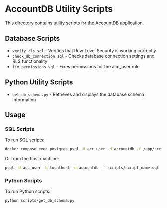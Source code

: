 # AccountDB Utility Scripts

This directory contains utility scripts for the AccountDB application.

## Database Scripts

- `verify_rls.sql` - Verifies that Row-Level Security is working correctly
- `check_db_connection.sql` - Checks database connection settings and RLS functionality
- `fix_permissions.sql` - Fixes permissions for the acc_user role

## Python Utility Scripts

- `get_db_schema.py` - Retrieves and displays the database schema information

## Usage

### SQL Scripts

To run SQL scripts:

```bash
docker compose exec postgres psql -U acc_user -d accountdb -f /app/scripts/script_name.sql
```

Or from the host machine:

```bash
psql -U acc_user -h localhost -d accountdb -f scripts/script_name.sql
```

### Python Scripts

To run Python scripts:

```bash
python scripts/get_db_schema.py
```
